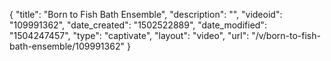 {
    "title": "Born to Fish Bath Ensemble",
    "description": "",
    "videoid": "109991362",
    "date_created": "1502522889",
    "date_modified": "1504247457",
    "type": "captivate",
    "layout": "video",
    "url": "\/v\/born-to-fish-bath-ensemble\/109991362"
}